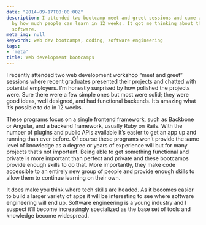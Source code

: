 ```yaml
---
date: "2014-09-17T00:00:00Z"
description: I attended two bootcamp meet and greet sessions and came away impressed
  by how much people can learn in 12 weeks. It got me thinking about the future of
  software.
meta_img: null
keywords: web dev bootcamps, coding, software engineering
tags:
- 'meta'
title: Web development bootcamps
---
```


I recently attended two web development workshop “meet and greet” sessions where recent graduates presented their projects and chatted with potential employers. I’m honestly surprised by how polished the projects were. Sure there were a few simple ones but most were solid; they were good ideas, well designed, and had functional backends. It’s amazing what it’s possible to do in 12 weeks.

These programs focus on a single frontend framework, such as Backbone or Angular, and a backend framework, usually Ruby on Rails. With the number of plugins and public APIs available it’s easier to get an app up and running than ever before. Of course these programs won’t provide the same level of knowledge as a degree or years of experience will but for many projects that’s not important. Being able to get something functional and private is more important than perfect and private and these bootcamps provide enough skills to do that. More importantly, they make code accessible to an entirely new group of people and provide enough skills to allow them to continue learning on their own.

It does make you think where tech skills are headed. As it becomes easier to build a larger variety of apps it will be interesting to see where software engineering will end up. Software engineering is a young industry and I suspect it’ll become increasingly specialized as the base set of tools and knowledge become widespread.
